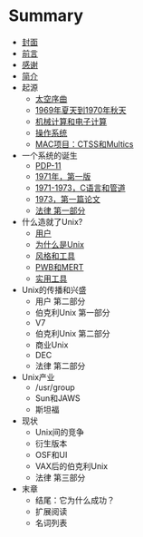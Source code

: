 # Summary

* [封面](README.md)
* [前言](mix/0-Preface.md)
* [感谢](mix/1-Acknowledgements.md)
* [简介](mix/2-Introduction.md)
* 起源
    * [太空序曲](chapters/0-Prelude_to_Space.md)
    * [1969年夏天到1970年秋天](chapters/1-Summer_1969-Fall_1970.md)
    * [机械计算和电子计算](chapters/2-Calculating_and_Computing.md)
    * [操作系统](chapters/3-Operating_System.md)
    * [MAC项目：CTSS和Multics](chapters/4-Project_MAC_CTSS_and_Multics.md)
* 一个系统的诞生
    * [PDP-11](chapters/5-The_PDP_11.md)
    * [1971年，第一版](chapters/6-First_Edition_1971.md)
    * [1971-1973，C语言和管道](chapters/7-C_and_pipes_1971_to_1973.md)
    * [1973，第一篇论文](chapters/8-The_First_Paper_1973.md)
    * [法律 第一部分](chapters/9-The_Law_Part_I.md)
* 什么造就了Unix?
    * [用户](chapters/10-The_Users.md)
    * [为什么是Unix](chapters/11-Why_Unix.md)
    * [风格和工具](chapters/12-Style_and_Tools.md)
    * [PWB和MERT](chapters/13-PWB_and_MERT.md)
    * [实用工具](chapters/14-Utilities.md)
* Unix的传播和兴盛
    * 用户 第二部分
    * 伯克利Unix 第一部分
    * V7
    * 伯克利Unix 第二部分
    * 商业Unix
    * DEC
    * 法律 第二部分
* Unix产业
    * \/usr\/group
    * Sun和JAWS
    * 斯坦福
* 现状
    * Unix间的竞争
    * 衍生版本
    * OSF和UI
    * VAX后的伯克利Unix
    * 法律 第三部分
* 末章
    * 结尾：它为什么成功？
    * 扩展阅读
    * 名词列表
